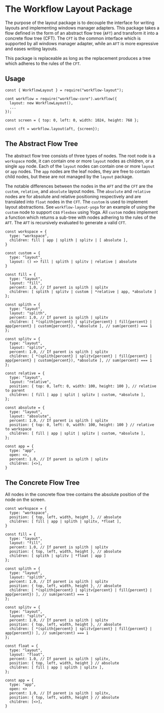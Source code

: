 # The Workflow Layout Package

The purpose of the layout package is to decouple the interface for
writing layouts and implementing windows manager adapters.
This package takes a flow defined in the form of an abstract flow tree (`AFT`) and transform it into
a concrete flow tree (CFT). The `CFT` is the common interface which is
supported by all windows manager adapter, while an `AFT` is more expressive
and eases writing layouts.

This package is replaceable as long as the replacement produces a
tree which adheres to the rules of the `CFT`. 


## Usage
```
const { WorkflowLayout } = require("workflow-layout");

cont workflow = require("workflow-core").workflow({
  layout: new WorkflowLayout(),
  ...
});

const screen = { top: 0, left: 0, width: 1024, height: 768 };

const cft = workflow.layout(aft, {screen});
```

## The Abstract Flow Tree

The abstract flow tree consists of three types of nodes. The root node is
a `workspace` node, it can contain one or more `layout` nodes as children, or
a single `app` node. Each of the `layout` nodes can contain one or more `layout` or `app` nodes. The `app`
nodes are the leaf nodes, they are free to contain child nodes, but these
are not managed by the `layout` package.

The notable differences between the nodes in the `AFT` and the `CFT` are the `custom`, `relative`, and `absolute` layout nodes. The
`absolute` and `relative` nodes are for absolute and relative positioning
respectively and are translated into `float` nodes in the `CFT`. The
`custom` is used to implement layout abstractions. See `workflow-layout-yoga`
for an example of using the `custom` node to support css `Flexbox` using
Yoga. All `custom` nodes implement a function which returns a sub-tree with
nodes adhering to the rules of the `AFT`. The `AFT` is recursively evaluated
to generate a valid `CFT`.

```
const workspace = {
  type: "workspace",
  children: fill | app | splith | splitv | [ absolute ],
}

const custom = {
  type: "layout",
  layout: () => fill | splith | splitv | relative | absolute
}

const fill = {
  type: "layout",
  layout: "fill",
  percent: 1.0, // If parent is splith | splitv
  children: [ splith | splitv | custom | *relative | app, *absolute ]
};

const splith = {
  type: "layout",
  layout: "splith",
  percent: 1.0, // If parent is splith | splitv
  children: [ *(splith{percent} | splitv{percent} | fill{percent} | app{percent} | custom{percent}), *absolute ], // sum(percent) === 1
};

const splitv = {
  type: "layout",
  layout: "splitv",
  percent: 1.0, // If parent is splith | splitv
  children: [ *(splith{percent} | splitv{percent} | fill{percent} | app{percent} | custom{percent}), *absolute ], // sum(percent) === 1
};

const relative = {
  type: "layout",
  layout: "relative",
  position: { top: 0, left: 0, width: 100, height: 100 }, // relative to parent
  children: [ fill | app | split | splitv | custom, *absolute ],
};

const absolute = {
  type: "layout",
  layout: "absolute",
  percent: 1.0, // If parent is splith | splitv
  position: { top: 0, left: 0, width: 100, height: 100 } // relative to workspace
  children: [ fill | app | split | splitv | custom, *absolute ],
};

const app = {
  type: "app",
  open: <>,
  percent: 1.0, // If parent is splith | splitv
  children: [<>],
}
```

## The Concrete Flow Tree

All nodes in the concrete flow tree contains the absolute position of the
node on the screen.

```
const workspace = {
  type: "workspace",
  position: { top, left, width, height }, // absolute
  children: [ fill | app | splith | splitv, *float ],
}

const fill = {
  type: "layout",
  layout: "fill",
  percent: 1.0, // If parent is splith | splitv
  position: { top, left, width, height }, // absolute
  children: [ splith | splitv | *float | app ]
};

const splith = {
  type: "layout",
  layout: "splith",
  percent: 1.0, // If parent is splith | splitv
  position: { top, left, width, height }, // absolute
  children: [ *(splith{percent} | splitv{percent} | fill{percent} | app{percent}) ], // sum(percent) === 1
};

const splitv = {
  type: "layout",
  layout: "splitv",
  percent: 1.0, // If parent is splith | splitv
  position: { top, left, width, height }, // absolute
  children: [ *(splith{percent} | splitv{percent} | fill{percent} | app{percent}) ], // sum(percent) === 1
};

const float = {
  type: "layout",
  layout: "float",
  percent: 1.0, // If parent is splith | splitv,
  position: { top, left, width, height } // absolute
  children: [ fill | app | splith | splitv ],
};

const app = {
  type: "app",
  open: <>
  percent: 1.0, // If parent is splith | splitv,
  position: { top, left, width, height } // absolute
  children: [<>],
}
```
